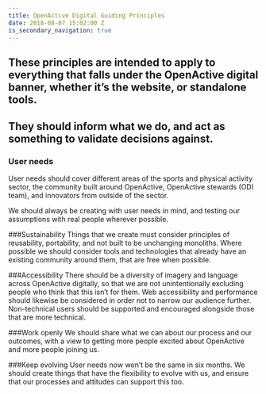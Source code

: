 ```yaml
---
title: OpenActive Digital Guiding Principles
date: 2018-08-07 15:02:00 Z
is_secondary_navigation: true
---
```


## These principles are intended to apply to everything that falls under the OpenActive digital banner, whether it’s the website, or standalone tools.

## They should inform what we do, and act as something to validate decisions against.

### User needs
User needs should cover different areas of the sports and physical activity sector, the community built around OpenActive, OpenActive stewards (ODI team), and innovators from outside of the sector.

We should always be creating with user needs in mind, and testing our assumptions with real people wherever possible.

###Sustainability
Things that we create must consider principles of reusability, portability, and not built to be unchanging monoliths. Where possible we should consider tools and technologies that already have an existing community around them, that are free when possible.

###Accessibility
There should be a diversity of imagery and language across OpenActive digitally, so that we are not unintentionally excluding people who think that this isn’t for them. Web accessibility and performance should likewise be considered in order not to narrow our audience further. Non-technical users should be supported and encouraged alongside those that are more technical.

###Work openly
We should share what we can about our process and our outcomes, with a view to getting more people excited about OpenActive and more people joining us.

###Keep evolving
User needs now won’t be the same in six months. We should create things that have the flexibility to evolve with us, and ensure that our processes and attitudes can support this too.